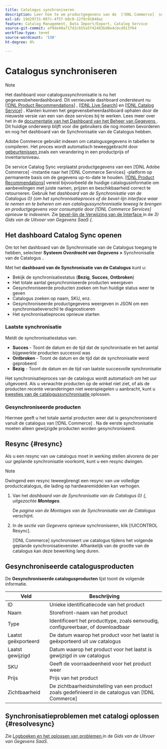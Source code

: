 ```yaml
---
title: Catalogus synchroniseren
description: Leer hoe te om productgegevens van de  [!DNL Commerce]  server naar  [!DNL Commerce Services] uit te voeren.
exl-id: 19d29731-097c-4f5f-b8c0-12f9c91848ac
feature: Catalog Management, Data Import/Export, Catalog Service
source-git-commit: af9de40a717d2cb55a5f42483bd0e4cbcd913f64
workflow-type: tm+mt
source-wordcount: '538'
ht-degree: 0%

---
```



# Catalogus synchroniseren

>[!NOTE]
>
> Het dashboard voor catalogussynchronisatie is nu het gegevensbeheerdashboard. Dit vernieuwde dashboard ondersteunt nu [[!DNL Product Recommendations]](../product-recommendations/guide-overview.md) , [[!DNL Live Search]](../live-search/overview.md) en [[!DNL Catalog Service]](../catalog-service/overview.md) . Klanten kunnen het gegevensbeheerdashboard ophalen door de nieuwste versie van een van deze services bij te werken. Lees meer over het in de [ documentatie van het Dashboard van het Beheer van Gegevens ](https://experienceleague.adobe.com/docs/commerce-admin/systems/data-transfer/data-dashboard.html). Dit huidige onderwerp blijft voor die gebruikers die nog moeten bevorderen en nog het dashboard van de Synchronisatie van de Catalogus hebben.

Adobe Commerce gebruikt indexen om catalogusgegevens in tabellen te compileren. Het proces wordt automatisch teweeggebracht door [ gebeurtenissen ](https://experienceleague.adobe.com/docs/commerce-admin/systems/tools/index-management.html#events-that-trigger-full-reindexing) zoals een verandering in een productprijs of inventarisniveau.

De service Catalog Sync verplaatst productgegevens van een [!DNL Adobe Commerce] -instantie naar het [!DNL Commerce Services] -platform op permanente basis om de gegevens up-to-date te houden. [[!DNL Product Recommendations]](/help/product-recommendations/overview.md) vereist bijvoorbeeld de huidige catalogusinformatie om aanbevelingen met juiste namen, prijzen en beschikbaarheid correct te retourneren. Gebruik het _dashboard van de Synchronisatie van de Catalogus 0} {om het synchronisatieproces of de bevel-lijn interface waar te nemen en te beheren om een catalogussynchronisatie teweeg te brengen en productgegevens voor consumptie door [!DNL Commerce Services] opnieuw te indexeren._ Zie [ bevel-lijn de Verwijzing van de Interface ](../data-export/data-export-cli-commands.md) in de _3} Gids van de Uitvoer van Gegevens SaaS {._

## Het dashboard Catalog Sync openen

Om tot het dashboard van de Synchronisatie van de Catalogus toegang te hebben, selecteer **Systeem _Overdracht van Gegevens_ >** Synchronisatie van de Catalogus **.**

Met het **dashboard van de Synchronisatie van de Catalogus** kunt u:

- Bekijk de synchronisatiestatus (**Bezig**, **Succes**, **Ontbroken**)
- Het totale aantal gesynchroniseerde producten weergeven
- Gesynchroniseerde producten zoeken om hun huidige status weer te geven
- Catalogus zoeken op naam, SKU, enz.
- Gesynchroniseerde productgegevens weergeven in JSON om een synchronisatieverschil te diagnosticeren
- Het synchronisatieproces opnieuw starten

### Laatste synchronisatie

Meldt de synchronisatiestatus van:

- **Succes** - Toont de datum en de tijd dat de synchronisatie en het aantal bijgewerkte producten succesvol was
- **Ontbroken** - Toont de datum en de tijd dat de synchronisatie werd geprobeerd
- **Bezig** - Toont de datum en de tijd van laatste succesvolle synchronisatie

Het synchronisatieproces van de catalogus wordt automatisch om het uur uitgevoerd. Als u verwachte producten op de winkel niet ziet, of als de producten recente veranderingen niet weerspiegelen u aanbracht, kunt u [ kwesties van de catalogussynchronisatie ](#resolvesync) oplossen.

### Gesynchroniseerde producten

Hiermee geeft u het totale aantal producten weer dat is gesynchroniseerd vanuit de catalogus van [!DNL Commerce] . Na de eerste synchronisatie moeten alleen gewijzigde producten worden gesynchroniseerd.

## Resync {#resync}

Als u een resync van uw catalogus moet in werking stellen alvorens de per uur geplande synchronisatie voorkomt, kunt u een resync dwingen.

>[!NOTE]
>
> Dwingend een resync teweegbrengt een resync van uw volledige productcatalogus, die lading op hardwaremiddelen kan verhogen.

1. Van het _dashboard van de Synchronisatie van de Catalogus 0} {, uitgezochte **Montages**._

   De _pagina van de Montages van de Synchronisatie van de Catalogus_ verschijnt.

1. In de _sectie van Gegevens_ opnieuw synchroniseren, klik [!UICONTROL Resync].

   [!DNL Commerce] synchroniseert uw catalogus tijdens het volgende geplande synchronisatievenster. Afhankelijk van de grootte van de catalogus kan deze bewerking lang duren.

## Gesynchroniseerde catalogusproducten

De **Gesynchroniseerde catalogusproducten** lijst toont de volgende informatie.

| Veld | Beschrijving |
|---|---|
| ID | Unieke identificatiecode van het product |
| Naam | Storefront-naam van het product |
| Type | Identificeert het producttype, zoals eenvoudig, configureerbaar, of downloadbaar |
| Laatst geëxporteerd | De datum waarop het product voor het laatst is geëxporteerd uit uw catalogus |
| Laatst gewijzigd | Datum waarop het product voor het laatst is gewijzigd in uw catalogus |
| SKU | Geeft de voorraadeenheid voor het product weer |
| Prijs | Prijs van het product |
| Zichtbaarheid | De zichtbaarheidsinstelling van een product zoals gedefinieerd in de catalogus van [!DNL Commerce] |

## Synchronisatieproblemen met catalogi oplossen {#resolvesync}

Zie [ Logboeken en het oplossen van problemen ](../data-export/troubleshooting-logging.md#troubleshooting) in de _Gids van de Uitvoer van Gegevens SaaS_.
